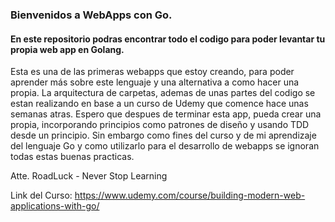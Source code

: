 ### Bienvenidos a WebApps con Go.
#### En este repositorio podras encontrar todo el codigo para poder levantar tu propia web app en Golang.

Esta es una de las primeras webapps que estoy creando, para poder aprender más sobre este lenguaje y una alternativa a como hacer una propia. La arquitectura de carpetas, ademas de unas partes del codigo se estan realizando en base a un curso de Udemy que comence hace unas semanas atras. Espero que despues de terminar esta app, pueda crear una propia, incorporando principios como patrones de diseño y usando TDD desde un principio. Sin embargo como fines del curso y de mi aprendizaje del lenguaje Go y como utilizarlo para el desarrollo de webapps se ignoran todas estas buenas practicas.


Atte. RoadLuck - Never Stop Learning


Link del Curso: https://www.udemy.com/course/building-modern-web-applications-with-go/